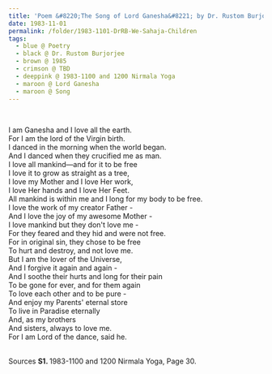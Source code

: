 ```yaml
---
title: 'Poem &#8220;The Song of Lord Ganesha&#8221; by Dr. Rustom Burjorjee from 1985-0500 and 0600 Nirmala Yoga, Page 4'
date: 1983-11-01
permalink: /folder/1983-1101-DrRB-We-Sahaja-Children
tags:
  - blue @ Poetry
  - black @ Dr. Rustom Burjorjee
  - brown @ 1985
  - crimson @ TBD
  - deeppink @ 1983-1100 and 1200 Nirmala Yoga
  - maroon @ Lord Ganesha
  - maroon @ Song
---
```


<br>

<p>
I am Ganesha and I love all the earth.<br>
For I am the lord of the Virgin birth.<br>
I danced in the morning when the world began.<br>
And I danced when they crucified me as man.<br>
I love all mankind—and for it to be free<br>
I love it to grow as straight as a tree,<br>
I love my Mother and I love Her work,<br>
I love Her hands and I love Her Feet.<br>
All mankind is within me and I long for my body to be free.<br>
I love the work of my creator Father -<br>
And I love the joy of my awesome Mother -<br>
I love mankind but they don't love me -<br>
For they feared and they hid and were not free.<br>
For in original sin, they chose to be free<br>
To hurt and destroy, and not love me.<br>
But I am the lover of the Universe,<br>
And I forgive it again and again -<br>
And I soothe their hurts and long for their pain<br>
To be gone for ever, and for them again<br>
To love each other and to be pure -<br>
And enjoy my Parents' eternal store<br>
To live in Paradise eternally<br>
And, as my brothers<br>
And sisters, always to love me.<br>
For I am Lord of the dance, said he.<br>
</p>

<br>

<wave-list>
<list-title color="DarkSeaGreen" width="55">Sources</list-title>
  <list-item color="BlanchedAlmond"  width="280"><b>S1. </b> 1983-1100 and 1200 Nirmala Yoga, Page 30.</list-item>
</wave-list>